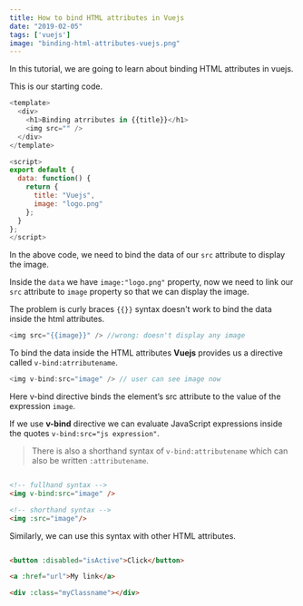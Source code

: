 ```yaml
---
title: How to bind HTML attributes in Vuejs
date: "2019-02-05"
tags: ['vuejs']
image: "binding-html-attributes-vuejs.png"
---
```


In this tutorial, we are going to learn about binding HTML attributes in vuejs.

This is our starting code.

```js
<template>
  <div>
    <h1>Binding atrributes in {{title}}</h1>
    <img src="" />
  </div>
</template>

<script>
export default {
  data: function() {
    return {
      title: "Vuejs",
      image: "logo.png"
    };
  }
};
</script>
```

In the above code, we need to bind the data of our `src` attribute to display the image.

Inside the `data` we have `image:"logo.png"` property, now we need to link our `src` attribute to `image` property so that we can display the image.

The problem is curly braces `{{}}` syntax doesn't work to bind the data inside the html attributes.

```js
<img src="{{image}}" /> //wrong: doesn't display any image
```

To bind the data inside the HTML attributes **Vuejs** provides us a directive called `v-bind:atrributename`.

```js
<img v-bind:src="image" /> // user can see image now
```
Here v-bind directive  binds the element’s src attribute to the value of the expression `image`.

If we use __v-bind__ directive we can evaluate JavaScript expressions
 inside the quotes `v-bind:src="js expression"`.


>There is also a shorthand syntax of `v-bind:attributename` which can also be written `:attributename`.

```html

<!-- fullhand syntax -->
<img v-bind:src="image" />

<!-- shorthand syntax -->
<img :src="image"/>

```

Similarly, we can use this syntax with other HTML attributes.

```html

<button :disabled="isActive">Click</button>

<a :href="url">My link</a>

<div :class="myClassname"></div>
```